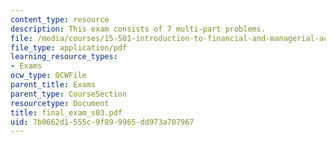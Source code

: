 ```yaml
---
content_type: resource
description: This exam consists of 7 multi-part problems.
file: /media/courses/15-501-introduction-to-financial-and-managerial-accounting-spring-2004/7b0662d1555c9f899965dd973a707967_final_exam_s03.pdf
file_type: application/pdf
learning_resource_types:
- Exams
ocw_type: OCWFile
parent_title: Exams
parent_type: CourseSection
resourcetype: Document
title: final_exam_s03.pdf
uid: 7b0662d1-555c-9f89-9965-dd973a707967
---
```

